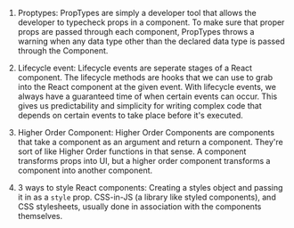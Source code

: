 1. Proptypes: PropTypes are simply a developer tool that allows the developer to typecheck props in a component. To make sure that proper props are passed through each component, PropTypes throws a warning when any data type other than the declared data type is passed through the Component.

2. Lifecycle event: Lifecycle events are seperate stages of a React component. The lifecycle methods are hooks that we can use to grab into the React component at the given event. With lifecycle events, we always have a guaranteed time of when certain events can occur. This gives us predictability and simplicity for writing complex code that depends on certain events to take place before it's executed.

3. Higher Order Component: Higher Order Components are components that take a component as an argument and return a component. They're sort of like Higher Order functions in that sense. A component transforms props into UI, but a higher order component transforms a component into another component.

4. 3 ways to style React components: Creating a styles object and passing it in as a `style` prop. CSS-in-JS (a library like styled components), and CSS stylesheets, usually done in association with the components themselves.